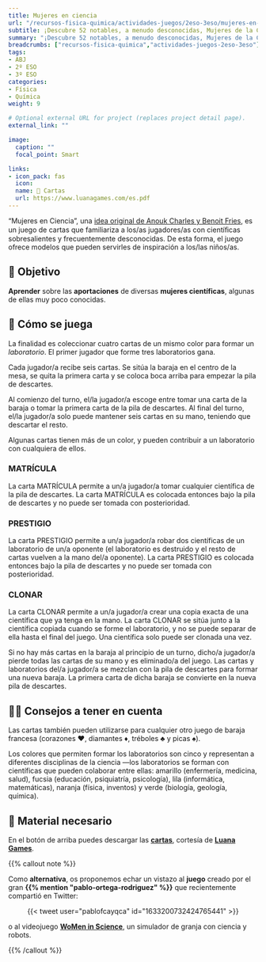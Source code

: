 ```yaml
---
title: Mujeres en ciencia
url: "/recursos-fisica-quimica/actividades-juegos/2eso-3eso/mujeres-en-ciencia"
subtitle: ¡Descubre 52 notables, a menudo desconocidas, Mujeres de la Ciencia!
summary: "¡Descubre 52 notables, a menudo desconocidas, Mujeres de la Ciencia!"
breadcrumbs: ["recursos-fisica-quimica","actividades-juegos-2eso-3eso"]
tags:
- ABJ
- 2º ESO
- 3º ESO
categories:
- Física
- Química
weight: 9

# Optional external URL for project (replaces project detail page).
external_link: ""

image:
  caption: ""
  focal_point: Smart

links:
- icon_pack: fas
  icon:
  name: 🔗 Cartas
  url: https://www.luanagames.com/es.pdf
---
```


“Mujeres en Ciencia”, una [idea original de Anouk Charles y Benoit Fries](https://www.luanagames.com/index.html), es un juego de cartas que familiariza a los/as jugadores/as con cientíﬁcas sobresalientes y frecuentemente desconocidas. De esta forma, el juego ofrece modelos que pueden servirles de inspiración a los/las niños/as.

## 🎯 Objetivo

**Aprender** sobre las **aportaciones** de diversas **mujeres científicas**, algunas de ellas muy poco conocidas.

## 🎲 Cómo se juega

La finalidad es coleccionar cuatro cartas de un mismo color para formar un *laboratorio*. El primer jugador que forme tres laboratorios gana.

Cada jugador/a recibe seis cartas. Se sitúa la baraja en el centro de la mesa, se quita la primera carta y se coloca boca arriba para empezar la pila de descartes.

Al comienzo del turno, el/la jugador/a escoge entre tomar una carta de la baraja o tomar la primera carta de la pila de descartes. Al final del turno, el/la jugador/a solo puede mantener seis cartas en su mano, teniendo que descartar el resto.

Algunas cartas tienen más de un color, y pueden contribuir a un laboratorio con cualquiera de ellos.

### MATRÍCULA
La carta MATRÍCULA permite a un/a jugador/a tomar cualquier científica de la pila de descartes. La carta MATRÍCULA es colocada entonces bajo la pila de descartes y no puede ser tomada con posterioridad.

### PRESTIGIO
La carta PRESTIGIO permite a un/a jugador/a robar dos científicas de un laboratorio de un/a oponente (el laboratorio es destruido y el resto de cartas vuelven a la mano del/a oponente). La carta PRESTIGIO es colocada entonces bajo la pila de descartes y no puede ser tomada con posterioridad.

### CLONAR
La carta CLONAR permite a un/a jugador/a crear una copia exacta de una científica que ya tenga en la mano. La carta CLONAR se sitúa junto a la científica copiada cuando se forme el laboratorio, y no se puede separar de ella hasta el final del juego. Una científica solo puede ser clonada una vez.

Si no hay más cartas en la baraja al principio de un turno, dicho/a jugador/a pierde todas las cartas de su mano y es eliminado/a del juego. Las cartas y laboratorios del/a jugador/a se mezclan con la pila de descartes para formar una nueva baraja. La primera carta de dicha baraja se convierte en la nueva pila de descartes.

## 🧑‍🏫 Consejos a tener en cuenta

Las cartas también pueden utilizarse para cualquier otro juego de baraja francesa (corazones &hearts;, diamantes &diams;, tréboles &clubs; y picas &spades;).

Los colores que permiten formar los laboratorios son cinco y representan a diferentes disciplinas de la ciencia &mdash;los laboratorios se forman con científicas que pueden colaborar entre ellas: amarillo (enfermería, medicina, salud), fucsia (educación, psiquiatría, psicología), lila (informática, matemáticas), naranja (física, inventos) y verde (biología, geología, química). 

## 💼 Material necesario

En el botón de arriba puedes descargar las [**cartas**](https://www.luanagames.com/es.pdf), cortesía de [**Luana Games**](https://www.luanagames.com/index.es.html).

{{% callout note %}}

Como **alternativa**, os proponemos echar un vistazo al **juego** creado por el gran **{{% mention "pablo-ortega-rodriguez" %}}** que recientemente compartió en Twitter:

<div align="center">
{{< tweet user="pablofcayqca" id="1633200732424765441" >}}
</div>

o al videojuego [**WoMen in Science**](https://store.steampowered.com/app/1097210/WoMen_in_Science/), un simulador de granja con ciencia y robots.

{{% /callout %}}
